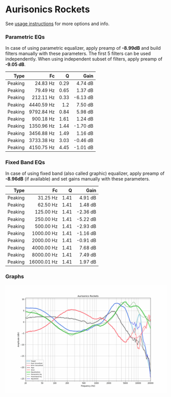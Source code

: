 # Aurisonics Rockets
See [usage instructions](https://github.com/jaakkopasanen/AutoEq#usage) for more options and info.

### Parametric EQs
In case of using parametric equalizer, apply preamp of **-8.99dB** and build filters manually
with these parameters. The first 5 filters can be used independently.
When using independent subset of filters, apply preamp of **-9.05 dB**.

| Type    | Fc         |    Q | Gain     |
|--------:|-----------:|-----:|---------:|
| Peaking | 24.83 Hz   | 0.29 | 4.74 dB  |
| Peaking | 79.49 Hz   | 0.65 | 1.37 dB  |
| Peaking | 212.11 Hz  | 0.33 | -6.13 dB |
| Peaking | 4440.59 Hz | 1.2  | 7.50 dB  |
| Peaking | 9792.84 Hz | 0.84 | 5.98 dB  |
| Peaking | 900.18 Hz  | 1.61 | 1.24 dB  |
| Peaking | 1350.96 Hz | 1.44 | -1.70 dB |
| Peaking | 3456.88 Hz | 1.49 | 1.16 dB  |
| Peaking | 3733.38 Hz | 3.03 | -0.46 dB |
| Peaking | 4150.75 Hz | 4.45 | -1.01 dB |

### Fixed Band EQs
In case of using fixed band (also called graphic) equalizer, apply preamp of **-8.96dB**
(if available) and set gains manually with these parameters.

| Type    | Fc          |    Q | Gain     |
|--------:|------------:|-----:|---------:|
| Peaking | 31.25 Hz    | 1.41 | 4.91 dB  |
| Peaking | 62.50 Hz    | 1.41 | 1.48 dB  |
| Peaking | 125.00 Hz   | 1.41 | -2.36 dB |
| Peaking | 250.00 Hz   | 1.41 | -5.22 dB |
| Peaking | 500.00 Hz   | 1.41 | -2.93 dB |
| Peaking | 1000.00 Hz  | 1.41 | -1.16 dB |
| Peaking | 2000.00 Hz  | 1.41 | -0.91 dB |
| Peaking | 4000.00 Hz  | 1.41 | 7.68 dB  |
| Peaking | 8000.00 Hz  | 1.41 | 7.49 dB  |
| Peaking | 16000.01 Hz | 1.41 | 1.97 dB  |

### Graphs
![](./Aurisonics%20Rockets.png)
